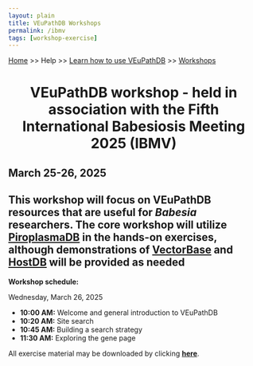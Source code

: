 ```yaml
---
layout: plain
title: VEuPathDB Workshops
permalink: /ibmv
tags: [workshop-exercise]
---
```

<style>
  div.static-content {

    div.contents {
      margin-left: 0;
      margin-bottom: 3em;
    }
    div.workshop {
      margin: 2em 1em;
    }
    details summary, details ul {
      margin-top: 1em;
    }
    details summary {
      font-size: 120%;
      color: #069;
    }
    details p, details table {
      margin-left: 2em;
    }
    details table {
      margin-right: 6em;
    }
    table {
      margin-top: 1em;
      border-collapse: collapse;
    }
    tr.break td {
      background-color: #DCDCDC;
    }
    table.hor-minimalist-a {
      text-align: left;
    }
    table.hor-minimalist-a th {
      font-size: 110%;
      font-weight: 400;
      color: #039;
      border-bottom: 2px solid #6678b1;
      padding: 0.5em;
      text-align: left;
    }
    table.hor-minimalist-a tr {
      border-bottom: 1px solid #ddd;
    }
    table.hor-minimalist-a tr:hover td {
      color: #039; 
    }
    table.hor-minimalist-a tr.other td {
      background-color: #fafafa;         
    }
    table.hor-minimalist-a tbody {
      display: table-row-group;
      vertical-align: middle;
      border-color: inherit;
    }
    table.hor-minimalist-a td {
      color: #669; 
      padding: 0.5em 0.5em 0.5em;
      vertical-align: middle;
    }
    table.hor-minimalist-a tfoot {
      font-size: 90%;
    }
    table.hor-minimalist-a tfoot tr {
      border:0;
    }
    th.time {
      width: 10%;
    }
    th.event {
      width: 50%;
    }
    th.author {
      width: 20%;
    }
    th.recording {
      width: 20%;
    }
  }
</style>

<p><a href="/">Home</a> >> Help >> 
   <a href="/a/app/static-content/landing.html">Learn how to use VEuPathDB</a> >> 
   <a href="/a/app/static-content/workshops.html">Workshops</a></p>

<div class="static-content">
<center><h1>VEuPathDB workshop - held in association with the Fifth International Babesiosis Meeting 2025 (IBMV)</h1></center>
<h2>March 25-26, 2025</h2>
<h2>This workshop will focus on VEuPathDB resources that are useful for <i>Babesia</i> researchers. The core workshop will utilize <a href="https://piroplasmadb.org">PiroplasmaDB</a> in the hands-on exercises, although demonstrations of <a href="https://vectorbase.org">VectorBase</a> and <a href="https://hostdb.org">HostDB</a> will be provided as needed</h2>

<p><b>Workshop schedule:</b></p>
<p>Wednesday, March 26, 2025</p>
<ul>
<li><b>10:00 AM:</b> Welcome and general introduction to VEuPathDB</li>
<li><b>10:20 AM:</b> Site search</li>
<li><b>10:45 AM:</b> Building a search strategy</li>
<li><b>11:30 AM:</b> Exploring the gene page</li>
</ul>

<p>All exercise material may be downloaded by clicking <b><a target="_blank" href="{{'/documents/ibmv/Babesia_meeting.pdf' | absolute_url}}" >here</a></b>.</p>

</div>